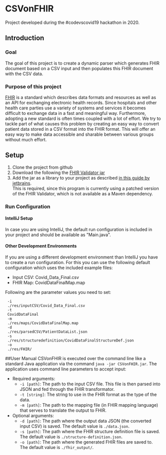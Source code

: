 # CSVonFHIR
Project developed during the #codevscovid19 hackathon in 2020.

## Introduction
### Goal
The goal of this project is to create a dynamic parser which generates FHIR document based on a CSV input and then populates
this FHIR document with the CSV data.

### Purpose of this project
[FHIR](https://www.hl7.org/fhir/index.html) is a standard which describes data formats and resources as well as an API for
exchanging electronic health records. 
Since hospitals and other health care parties use a variety of systems and services it becomes difficult to exchange data
in a fast and meaningful way. 
Furthermore, adopting a new standard is often times coupled with a lot of effort. 
We try to tackle part of what causes this problem by creating an easy way to convert patient data stored in a CSV format 
into the FHIR format. 
This will offer an easy way to make data accessible and sharable between various groups without much effort. 

## Setup 
1. Clone the project from github
2. Download the following the [FHIR Validator jar](https://github.com/ahdis/cda-core-2.0/releases/download/v0.0.2-dev/org.hl7.fhir.validation.cli.jar) 
3. Add the jar as a library to your project as described [in this guide by jetbrains](https://www.jetbrains.com/help/idea/library.html#define-a-project-library). 
<br>This is required, since this program is currently using a patched version of the 
FHIR Validator, which is not available as a Maven dependency. 

### Run Configuration
#### IntelliJ Setup
In case you are using IntelliJ, the default run configuration is included in your project and should be available as "Main.java".

#### Other Development Environments
If you are using a different development environment than IntelliJ you have to create a run configuration. For this you 
can use the following default configuration which uses the included example files:
* Input CSV: Covid_Data_Final.csv
* FHIR Map: CovidDataFinalMap.map

Following are the parameter values you need to set: 
```
 -i
 ./res/inputCSV/Covid_Data_Final.csv
 -t
 CovidDataFinal
 -m
 ./res/maps/CovidDataFinalMap.map
 -d
 ./res/parsedCSV/PatientDataList.json
 -s
 ./res/structuredefinition/CovidDataFinalStructureDef.json
 -o
 ./res/FHIR/
```

##User Manual
CSVonFHIR is executed over the command line like a standard Java application via the command `java -jar CSVonFHIR.jar`.
The application uses command line parameters to accept input:
  - Required arguments:
    - `-i [path]`: The path to the input CSV file. This file is then parsed into JSON and fed through the FHIR transformator.
    - `-t [string]`: The string to use in the FHIR format as the type of the data.
    - `-m [path]`: The path to the mapping file (in FHIR mapping language) that serves to translate the output to FHIR.
  - Optional arguments:
    - `-d [path]`: The path where the output data JSON (the converted input CSV) is saved. The default value is `./data.json`.
    - `-s [path]`: The path where the FHIR structure definition file is saved. The default value is `./structure-definition.json`.
    - `-o [path]`: The path where the generated FHIR files are saved to. The default value is `./fhir_output/`.



